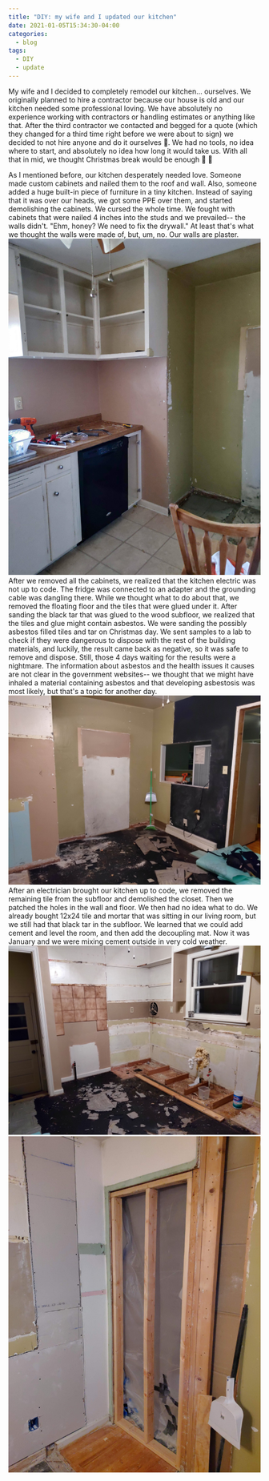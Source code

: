 ```yaml
---
title: "DIY: my wife and I updated our kitchen"
date: 2021-01-05T15:34:30-04:00
categories:
  - blog
tags:
  - DIY
  - update
---
```


My wife and I decided to completely remodel our kitchen... ourselves. We originally planned
to hire a contractor because our house is old and our kitchen needed some professional loving.
We have absolutely no experience working with contractors or handling estimates or anything 
like that. After the third contractor we contacted and begged for a quote (which they changed
for a third time right before we were about to sign) we decided to not hire anyone and do it 
ourselves :triangular_flag_on_post:. We had no tools, no idea where to start, and absolutely no idea how long it would
take us. With all that in mid, we thought Christmas break would be enough :triangular_flag_on_post: :triangular_flag_on_post:

As I mentioned before, our kitchen desperately needed love. Someone made custom cabinets and
nailed them to the roof and wall. Also, someone added a huge built-in piece of furniture in a tiny
kitchen. Instead of saying that it was over our heads, we got some PPE over them, and started 
demolishing the cabinets. We cursed the whole time. We fought with cabinets that were nailed 4 
inches into the studs and we prevailed-- the walls didn't. "Ehm, honey? We need to fix the drywall."
At least that's what we thought the walls were made of, but, um, no. Our walls are plaster.
![Kitchen 1](/assets/images/1.jpg)
After we removed all the cabinets, we realized that the kitchen electric was not up to code. The
fridge was connected to an adapter and the grounding cable was dangling there. 
While we thought what to do about that, we removed the floating floor and the tiles that were glued 
under it. After sanding the black tar that was glued to the wood subfloor, we realized that the tiles
and glue might contain asbestos. We were sanding the possibly asbestos filled tiles and tar on 
Christmas day. We sent samples to a lab to check if they were dangerous to dispose with the rest
of the building materials, and luckily, the result came back as negative, so it was safe to 
remove and dispose. Still, those 4 days waiting for the results were a nightmare. The information 
about asbestos and the health issues it causes are not clear in the government websites-- we 
thought that we might have inhaled a material containing asbestos and that developing 
asbestosis was most likely, but that's a topic for another day.
![Kitchen 2](/assets/images/2.jpg)
After an electrician brought our kitchen up to code, we removed the remaining tile from the 
subfloor and demolished the closet. Then we patched the holes in the wall and floor. We then 
had no idea what to do. We already bought 12x24 tile and mortar that was sitting in our 
living room, but we still had that black tar in the subfloor. We learned that we could
add cement and level the room, and then add the decoupling mat. Now it was January and we were
mixing cement outside in very cold weather.
![Kitchen 4](/assets/images/4.jpg)
![Kitchen 4](/assets/images/5.jpg)